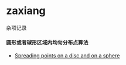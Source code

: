 # zaxiang
杂项记录

#### 圆形或者球形区域内均匀分布点算法
 - [Spreading points on a disc and on a sphere](http://blog.marmakoide.org/?p=1)

